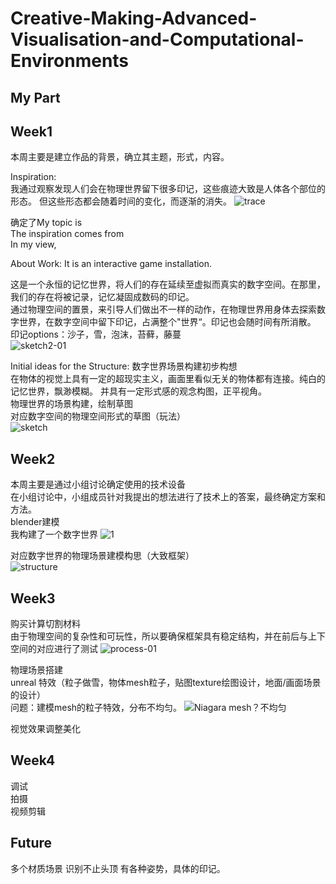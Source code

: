 # Creative-Making-Advanced-Visualisation-and-Computational-Environments
## My Part
## Week1
本周主要是建立作品的背景，确立其主题，形式，内容。  

Inspiration:  
我通过观察发现人们会在物理世界留下很多印记，这些痕迹大致是人体各个部位的形态。 但这些形态都会随着时间的变化，而逐渐的消失。
![trace](https://github.com/YirenWA/Creative-Making-Advanced-Visualisation-and-Computational-Environments/assets/119879041/c80dc11d-3893-411c-942d-ddccc92b23a0)

确定了My topic is  
The inspiration comes from  
In my view,  

About Work:
It is an interactive game installation.




这是一个永恒的记忆世界，将人们的存在延续至虚拟而真实的数字空间。在那里，我们的存在将被记录，记忆凝固成数码的印记。  
通过物理空间的置景，来引导人们做出不一样的动作，在物理世界用身体去探索数字世界，在数字空间中留下印记，占满整个"世界“。印记也会随时间有所消散。  
印记options：沙子，雪，泡沫，苔藓，藤蔓  
![sketch2-01](https://github.com/YirenWA/Creative-Making-Advanced-Visualisation-and-Computational-Environments/assets/119879041/97249aec-e613-4fab-beac-45d81dff4981)

Initial ideas for the Structure:
数字世界场景构建初步构想  
在物体的视觉上具有一定的超现实主义，画面里看似无关的物体都有连接。纯白的记忆世界，飘渺模糊。 并具有一定形式感的观念构图，正平视角。  
物理世界的场景构建，绘制草图   
对应数字空间的物理空间形式的草图（玩法）  
![sketch](https://github.com/YirenWA/Creative-Making-Advanced-Visualisation-and-Computational-Environments/assets/119879041/cf93bea0-e938-4b49-b10b-13644af1e356)


## Week2
本周主要是通过小组讨论确定使用的技术设备  
在小组讨论中，小组成员针对我提出的想法进行了技术上的答案，最终确定方案和方法。  
blender建模  
我构建了一个数字世界
![1](https://github.com/YirenWA/Creative-Making-Advanced-Visualisation-and-Computational-Environments/assets/119879041/9ab3f174-15e7-484a-8d7a-ad260e60d35e)

对应数字世界的物理场景建模构思（大致框架）  
![structure](https://github.com/YirenWA/Creative-Making-Advanced-Visualisation-and-Computational-Environments/assets/119879041/744fef88-2d98-4f94-a036-de2fdc246bd3)



## Week3
购买计算切割材料  
由于物理空间的复杂性和可玩性，所以要确保框架具有稳定结构，并在前后与上下空间的对应进行了测试
![process-01](https://github.com/YirenWA/Creative-Making-Advanced-Visualisation-and-Computational-Environments/assets/119879041/028f0b38-cee0-4e04-88d5-63d23ca4274e)

物理场景搭建  
unreal 特效（粒子做雪，物体mesh粒子，贴图texture绘图设计，地面/画面场景的设计）  
问题：建模mesh的粒子特效，分布不均匀。 
![Niagara mesh？不均匀](https://github.com/YirenWA/Creative-Making-Advanced-Visualisation-and-Computational-Environments/assets/119879041/8cc0b26e-cca7-4f08-bdf3-4d5d3321b207)

视觉效果调整美化

## Week4
调试  
拍摄  
视频剪辑

## Future
多个材质场景
识别不止头顶
有各种姿势，具体的印记。
